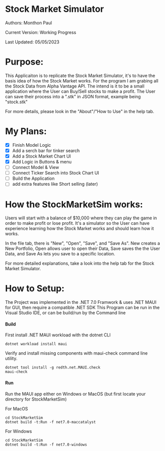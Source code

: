 # Stock Market Simulator
Authors: Monthon Paul

Current Version: Working Progress

Last Updated: 05/05/2023

# Purpose: 

This Applicaiton is to replicate the Stock Market Simulator, it's to have the basis idea of how 
the Stock Market works. For the program I am grabing all the Stock Data from Alpha Vantage API. The intend is it to be a small application where 
the User can Buy/Sell stocks to make a profit. The User can save their process into a ".stk" in JSON format, example being "stock.stk"

For more details, please look in the "About"/"How to Use" in the help tab.

# My Plans:
- [x] Finish Model Logic
- [x] Add a serch bar for tinker search
- [x] Add a Stock Market Chart UI
- [X] Add Logic in Buttons & menu
- [ ] Connect Model & View
- [ ] Connect Ticker Search into Stock Chart UI
- [ ] Build the Application
- [ ] add extra features like Short selling (later)
 
# How the StockMarketSim works:
Users will start with a balance of $10,000 where they can play the game in order to make profit or lose profit. It's a simulator so the User can have experience learning how the Stock Market works and should learn how it works.

In the file tab, there is "New", "Open", "Save", and "Save As".  New creates a New Portfolio, Open allows user to open their Data, Save saves the the User Data, and Save As lets you save to a specific location.

For more detailed explanations, take a look into the help tab for the Stock Market Simulator.

# How to Setup:

The Project was implemented in the .NET 7.0 Framwork & uses .NET MAUI for GUI, then require a compatible .NET SDK
This Program can be run in the Visual Studio IDE, or can be build/run by the Command line

#### Build 

First install .NET MAUI workload with the dotnet CLI 

```
dotnet workload install maui
```
Verify and install missing components with maui-check command line utility.
```
dotnet tool install -g redth.net.MAUI.check
maui-check
```

#### Run
Run the MAUI app either on Windows or MacOS (but first locate your directory for StockMarketSim)

For MacOS
```
cd StockMarketSim
dotnet build -t:Run -f net7.0-maccatalyst
```

For Windows
```
cd StockMarketSim
dotnet build -t:Run -f net7.0-windows
```
